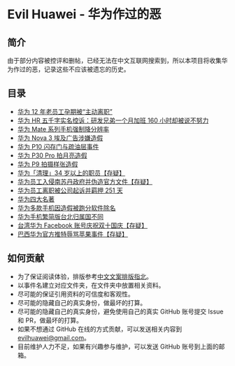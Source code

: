 <!-- This file is automatic generated, please edit template file instead. -->
# Evil Huawei - 华为作过的恶 

## 简介
由于部分内容被控评和删帖，已经无法在中文互联网搜索到，所以本项目将收集华为作过的恶，记录这些不应该被遗忘的历史。

## 目录
- [华为 12 年老员工孕期被“主动离职”](./events/华为%2012%20年老员工孕期被“主动离职”/)
- [华为 HR 五千字实名控诉：研发兄弟一个月加班 160 小时却被说不努力](./events/华为%20HR%20五千字实名控诉：研发兄弟一个月加班%20160%20小时却被说不努力/)
- [华为 Mate 系列手机强制降分辨率](./events/华为%20Mate%20系列手机强制降分辨率/)
- [华为 Nova 3 埃及广告涉嫌造假](./events/华为%20Nova%203%20埃及广告涉嫌造假/)
- [华为 P10 闪存门与疏油层事件](./events/华为%20P10%20闪存门与疏油层事件/)
- [华为 P30 Pro 拍月亮造假](./events/华为%20P30%20Pro%20拍月亮造假/)
- [华为 P9 拍摄样张造假](./events/华为%20P9%20拍摄样张造假/)
- [华为「清理」34 岁以上的职员【存疑】](./events/华为「清理」34%20岁以上的职员【存疑】/)
- [华为员工入侵南苏丹政府并伪造官方文件【存疑】](./events/华为员工入侵南苏丹政府并伪造官方文件【存疑】/)
- [华为员工离职被公司起诉并羁押 251 天](./events/华为员工离职被公司起诉并羁押%20251%20天/)
- [华为四大名著](./events/华为四大名著/)
- [华为多款手机因造假被跑分软件除名](./events/华为多款手机因造假被跑分软件除名/)
- [华为手机繁简版台北归属国不同](./events/华为手机繁简版台北归属国不同/)
- [台湾华为 Facebook 账号庆祝双十国庆【存疑】](./events/台湾华为%20Facebook%20账号庆祝双十国庆【存疑】/)
- [巴西华为官方推特辱骂苹果事件【存疑】](./events/巴西华为官方推特辱骂苹果事件【存疑】/)

## 如何贡献
- 为了保证阅读体验，排版参考[中文文案排版指北](https://github.com/sparanoid/chinese-copywriting-guidelines)。
- 以事件名建立对应文件夹，在文件夹中放置相关资料。
- 尽可能的保证引用资料的可信度和客观性。
- 尽可能的隐藏自己的真实身份，做最坏的打算。
- 尽可能的隐藏自己的真实身份，避免使用自己的真实 GitHub 账号提交 Issue 和 PR，做最坏的打算。
- 如果不想通过 GitHub 在线的方式贡献，可以发送相关内容到 evilhuawei@gmail.com。
- 目前维护人力不足，如果有兴趣参与维护，可以发送 GitHub 账号到上面的邮箱。
